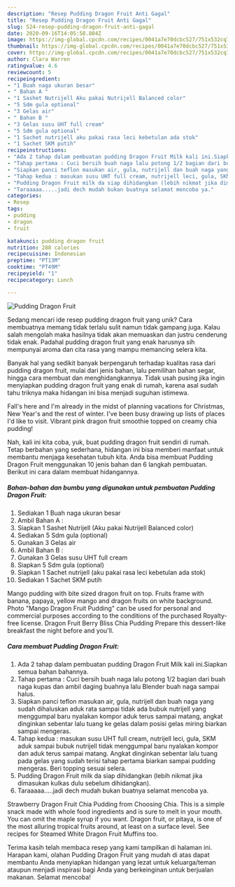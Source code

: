 ```yaml
---
description: "Resep Pudding Dragon Fruit Anti Gagal"
title: "Resep Pudding Dragon Fruit Anti Gagal"
slug: 524-resep-pudding-dragon-fruit-anti-gagal
date: 2020-09-16T14:05:58.804Z
image: https://img-global.cpcdn.com/recipes/0041a7e70dcbc527/751x532cq70/pudding-dragon-fruit-foto-resep-utama.jpg
thumbnail: https://img-global.cpcdn.com/recipes/0041a7e70dcbc527/751x532cq70/pudding-dragon-fruit-foto-resep-utama.jpg
cover: https://img-global.cpcdn.com/recipes/0041a7e70dcbc527/751x532cq70/pudding-dragon-fruit-foto-resep-utama.jpg
author: Clara Warren
ratingvalue: 4.6
reviewcount: 5
recipeingredient:
- "1 Buah naga ukuran besar"
- " Bahan A "
- "1 Sashet Nutrijell Aku pakai Nutrijell Balanced color"
- "5 Sdm gula optional"
- "3 Gelas air"
- " Bahan B "
- "3 Gelas susu UHT full cream"
- "5 Sdm gula optional"
- "1 Sachet nutrijell aku pakai rasa leci kebetulan ada stok"
- "1 Sachet SKM putih"
recipeinstructions:
- "Ada 2 tahap dalam pembuatan pudding Dragon Fruit Milk kali ini.Siapkan semua bahan bahannya."
- "Tahap pertama : Cuci bersih buah naga lalu potong 1/2 bagian dari buah naga kupas dan ambil daging buahnya lalu Blender buah naga sampai halus."
- "Siapkan panci teflon masukan air, gula, nutrijell dan buah naga yang sudah dihaluskan aduk rata sampai tidak ada bubuk nutrijell yang menggumpal baru nyalakan kompor aduk terus sampai matang, angkat dinginkan sebentar lalu tuang ke gelas dalam posisi gelas miring biarkan sampai mengeras."
- "Tahap kedua : masukan susu UHT full cream, nutrijell leci, gula, SKM aduk sampai bubuk nutrijell tidak menggumpal baru nyalakan kompor dan aduk terus sampai matang. Angkat dinginkan sebentar lalu tuang pada gelas yang sudah terisi tahap pertama biarkan sampai pudding mengeras. Beri topping sesuai selera."
- "Pudding Dragon Fruit milk da siap dihidangkan (lebih nikmat jika dimasukan kulkas dulu sebelum dihidangkan)."
- "Taraaaaa.....jadi dech mudah bukan buatnya selamat mencoba ya."
categories:
- Resep
tags:
- pudding
- dragon
- fruit

katakunci: pudding dragon fruit 
nutrition: 288 calories
recipecuisine: Indonesian
preptime: "PT13M"
cooktime: "PT49M"
recipeyield: "1"
recipecategory: Lunch

---
```



![Pudding Dragon Fruit](https://img-global.cpcdn.com/recipes/0041a7e70dcbc527/751x532cq70/pudding-dragon-fruit-foto-resep-utama.jpg)

Sedang mencari ide resep pudding dragon fruit yang unik? Cara membuatnya memang tidak terlalu sulit namun tidak gampang juga. Kalau salah mengolah maka hasilnya tidak akan memuaskan dan justru cenderung tidak enak. Padahal pudding dragon fruit yang enak harusnya sih mempunyai aroma dan cita rasa yang mampu memancing selera kita.

Banyak hal yang sedikit banyak berpengaruh terhadap kualitas rasa dari pudding dragon fruit, mulai dari jenis bahan, lalu pemilihan bahan segar, hingga cara membuat dan menghidangkannya. Tidak usah pusing jika ingin menyiapkan pudding dragon fruit yang enak di rumah, karena asal sudah tahu triknya maka hidangan ini bisa menjadi suguhan istimewa.

Fall&#39;s here and I&#39;m already in the midst of planning vacations for Christmas, New Year&#39;s and the rest of winter. I&#39;ve been busy drawing up lists of places I&#39;d like to visit. Vibrant pink dragon fruit smoothie topped on creamy chia pudding!


Nah, kali ini kita coba, yuk, buat pudding dragon fruit sendiri di rumah. Tetap berbahan yang sederhana, hidangan ini bisa memberi manfaat untuk membantu menjaga kesehatan tubuh kita. Anda bisa membuat Pudding Dragon Fruit menggunakan 10 jenis bahan dan 6 langkah pembuatan. Berikut ini cara dalam membuat hidangannya.

<!--inarticleads1-->

##### Bahan-bahan dan bumbu yang digunakan untuk pembuatan Pudding Dragon Fruit:

1. Sediakan 1 Buah naga ukuran besar
1. Ambil  Bahan A :
1. Siapkan 1 Sashet Nutrijell (Aku pakai Nutrijell Balanced color)
1. Sediakan 5 Sdm gula (optional)
1. Gunakan 3 Gelas air
1. Ambil  Bahan B :
1. Gunakan 3 Gelas susu UHT full cream
1. Siapkan 5 Sdm gula (optional)
1. Siapkan 1 Sachet nutrijell (aku pakai rasa leci kebetulan ada stok)
1. Sediakan 1 Sachet SKM putih


Mango pudding with bite sized dragon fruit on top. Fruits frame with banana, papaya, yellow mango and dragon fruits on white background. Photo &#34;Mango Dragon Fruit Pudding&#34; can be used for personal and commercial purposes according to the conditions of the purchased Royalty-free license. Dragon Fruit Berry Bliss Chia Pudding Prepare this dessert-like breakfast the night before and you&#39;ll. 

<!--inarticleads2-->

##### Cara membuat Pudding Dragon Fruit:

1. Ada 2 tahap dalam pembuatan pudding Dragon Fruit Milk kali ini.Siapkan semua bahan bahannya.
1. Tahap pertama : Cuci bersih buah naga lalu potong 1/2 bagian dari buah naga kupas dan ambil daging buahnya lalu Blender buah naga sampai halus.
1. Siapkan panci teflon masukan air, gula, nutrijell dan buah naga yang sudah dihaluskan aduk rata sampai tidak ada bubuk nutrijell yang menggumpal baru nyalakan kompor aduk terus sampai matang, angkat dinginkan sebentar lalu tuang ke gelas dalam posisi gelas miring biarkan sampai mengeras.
1. Tahap kedua : masukan susu UHT full cream, nutrijell leci, gula, SKM aduk sampai bubuk nutrijell tidak menggumpal baru nyalakan kompor dan aduk terus sampai matang. Angkat dinginkan sebentar lalu tuang pada gelas yang sudah terisi tahap pertama biarkan sampai pudding mengeras. Beri topping sesuai selera.
1. Pudding Dragon Fruit milk da siap dihidangkan (lebih nikmat jika dimasukan kulkas dulu sebelum dihidangkan).
1. Taraaaaa.....jadi dech mudah bukan buatnya selamat mencoba ya.


Strawberry Dragon Fruit Chia Pudding from Choosing Chia. This is a simple snack made with whole food ingredients and is sure to melt in your mouth. You can omit the maple syrup if you want. Dragon fruit, or pitaya, is one of the most alluring tropical fruits around, at least on a surface level. See recipes for Steamed White Dragon Fruit Muffins too. 

Terima kasih telah membaca resep yang kami tampilkan di halaman ini. Harapan kami, olahan Pudding Dragon Fruit yang mudah di atas dapat membantu Anda menyiapkan hidangan yang lezat untuk keluarga/teman ataupun menjadi inspirasi bagi Anda yang berkeinginan untuk berjualan makanan. Selamat mencoba!
